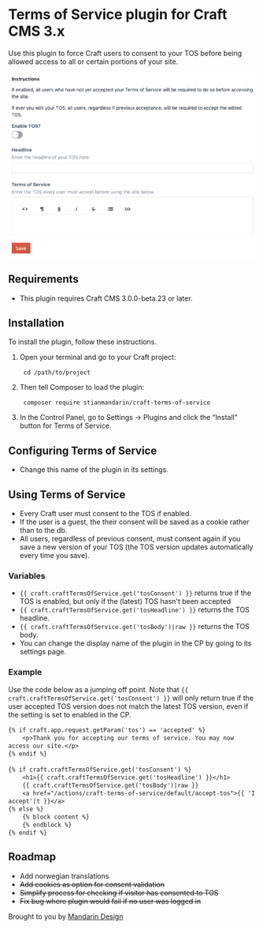 # Terms of Service plugin for Craft CMS 3.x

Use this plugin to force Craft users to consent to your TOS before being allowed access to all or certain portions of your site.

![Screenshot](resources/img/cp.png)

## Requirements

* This plugin requires Craft CMS 3.0.0-beta.23 or later.

## Installation

To install the plugin, follow these instructions.

1. Open your terminal and go to your Craft project:

        cd /path/to/project

2. Then tell Composer to load the plugin:

        composer require stianmandarin/craft-terms-of-service

3. In the Control Panel, go to Settings → Plugins and click the “Install” button for Terms of Service.

## Configuring Terms of Service

* Change this name of the plugin in its settings.

## Using Terms of Service

* Every Craft user must consent to the TOS if enabled.
* If the user is a guest, the their consent will be saved as a cookie rather than to the db.
* All users, regardless of previous consent, must consent again if you save a new version of your TOS (the TOS version updates automatically every time you save). 

### Variables

* `{{ craft.craftTermsOfService.get('tosConsent') }}` returns true if the TOS is enabled, but only if the (latest) TOS hasn't been accepted
* `{{ craft.craftTermsOfService.get('tosHeadline') }}` returns the TOS headline.
* `{{ craft.craftTermsOfService.get('tosBody')|raw }}` returns the TOS body.
* You can change the display name of the plugin in the CP by going to its settings page.

### Example

Use the code below as a jumping off point. Note that `{{ craft.craftTermsOfService.get('tosConsent') }}` will only return true if the user accepted TOS version does not match the latest TOS version, even if the setting is set to enabled in the CP.

```
{% if craft.app.request.getParam('tos') == 'accepted' %}
    <p>Thank you for accepting our terms of service. You may now access our site.</p>
{% endif %}

{% if craft.craftTermsOfService.get('tosConsent') %}
    <h1>{{ craft.craftTermsOfService.get('tosHeadline') }}</h1>
    {{ craft.craftTermsOfService.get('tosBody')|raw }}
    <a href="/actions/craft-terms-of-service/default/accept-tos">{{ 'I accept'|t }}</a>
{% else %}
    {% block content %}
    {% endblock %}
{% endif %}
```

## Roadmap

* Add norwegian translations
* ~~Add cookies as option for consent validation~~
* ~~Simplify process for checking if visitor has consented to TOS~~
* ~~Fix bug where plugin would fail if no user was logged in~~

Brought to you by [Mandarin Design](https://mandarindesign.no)
